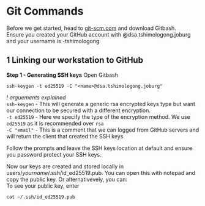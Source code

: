# Git Commands  
Before we get started, head to [git-scm.com](https://git-scm.com) and download Gitbash.  
Ensure you created your GitHub account with <name>@dsa.tshimologong.joburg and your username is <name>-tshimologong  
  
## 1 Linking our workstation to GitHub

  **Step 1 - Generating SSH keys** 
  Open Gitbash  
  ```shell
  ssh-keygen -t ed25519 -C "<name>@dsa.tshimologong.joburg"
  ```
  _! arguements explained_  
  `ssh-keygen` - This will generate a generic rsa encrypted keys type but want our connection to be secured with a different encryption.  
  `-t ed25519` - Here we specify the type of the encryption method. We use `ed25519` as it is recommended over `rsa`    
  `-C "email"` - This is a comment that we can logged from GitHub servers and will return the client that created the SSH keys  
  
  Follow the prompts and leave the SSH keys location at default and ensure you password protect your SSH keys.
  
  Now our keys are created and stored locally in users/_yourname_/.ssh/id_ed25519.pub. You can open this with notepad and copy the public key. Or alternativevely, you can:  
  To see your public key, enter 
  ```shell
  cat ~/.ssh/id_ed25519.pub
  ```

  
